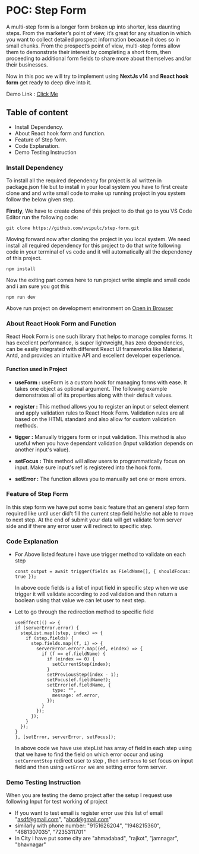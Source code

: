 # POC: Step Form

A multi-step form is a longer form broken up into shorter, less daunting steps. From the marketer’s point of view, it’s great for any situation in which you want to collect detailed prospect information because it does so in small chunks. From the prospect’s point of view, multi-step forms allow them to demonstrate their interest by completing a short form, then proceeding to additional form fields to share more about themselves and/or their businesses.

Now in this poc we will try to implement using **NextJs v14** and **React hook form** get ready to deep dive into it.

Demo Link : [Click Me](https://step-form-sigma.vercel.app/)

## Table of content

- Install Dependency.
- About React hook form and function.
- Feature of Step form.
- Code Explanation.
- Demo Testing Instruction

### Install Dependency

To install all the required dependency for project is all written in package.json file but to install in your local system you have to first create clone and and write small code to make up running project in you system follow the below given step.

**Firstly**, We have to create clone of this project to do that go to you VS Code Editor run the following code:

```
git clone https://github.com/svipulc/step-form.git
```

Moving forward now after cloning the project in you local system. We need install all required dependency for this project to do that write following code in your terminal of vs code and it will automatically all the dependency of this project.

```
npm install
```

Now the exiting part comes here to run project write simple and small code and i am sure you got this

```
npm run dev
```

Above run project on development environment on [Open in Browser](http://localhost:3000)

### About React Hook Form and Function

React Hook Form is one such library that helps to manage complex forms. It has excellent performance, is super lightweight, has zero dependencies, can be easily integrated with different React UI frameworks like Material, Antd, and provides an intuitive API and excellent developer experience.

#### Function used in Project

- **useForm :** useForm is a custom hook for managing forms with ease. It takes one object as optional argument. The following example demonstrates all of its properties along with their default values.

- **register :** This method allows you to register an input or select element and apply validation rules to React Hook Form. Validation rules are all based on the HTML standard and also allow for custom validation methods.

- **tigger :** Manually triggers form or input validation. This method is also useful when you have dependant validation (input validation depends on another input's value).

- **setFocus :** This method will allow users to programmatically focus on input. Make sure input's ref is registered into the hook form.

- **setError :** The function allows you to manually set one or more errors.

### Feature of Step Form

In this step form we have put some basic feature that an general step form required like until user did't fill the current step field he/she not able to move to next step. At the end of submit your data will get validate form server side and if there any error user will redirect to specific step.

### Code Explanation

- For Above listed feature i have use trigger method to validate on each step

  ```
  const output = await trigger(fields as FieldName[], { shouldFocus: true });
  ```

  In above code fields is a list of input field in specific step when we use trigger it will validate according to zod validation and then return a boolean using that value we can let user to next step.

- Let to go through the redirection method to specific field

  ```
  useEffect(() => {
  if (serverError.error) {
    stepList.map((step, index) => {
      if (step.fields) {
        step.fields.map((f, i) => {
          serverError.error?.map((ef, eindex) => {
            if (f == ef.fieldName) {
              if (eindex == 0) {
                setCurrentStep(index);
              }
              setPreviousStep(index - 1);
              setFocus(ef.fieldName!);
              setError(ef.fieldName, {
                type: "",
                message: ef.error,
              });
            }
          });
        });
      }
    });
  }
  }, [setError, serverError, setFocus]);
  ```

  In above code we have use stepList has array of field in each step using that we have to find the field on which error occur and using `setCurrentStep` redirect user to step , then `setFocus` to set focus on input field and then using `setError` we are setting error form server.

### Demo Testing Instruction

When you are testing the demo project after the setup I request use following Input for test working of project

- If you want to test email is register error use this list of email "asdf@gmail.com", "abcd@gmail.com"
- similarly with phone number: "9151626204", "1948215360", "4681307035", "7235311701"
- In City i have put some city are "ahmadabad", "rajkot", "jamnagar", "bhavnagar"
